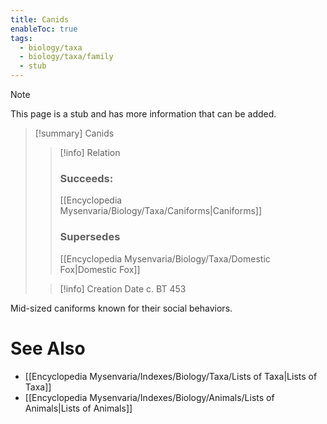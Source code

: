 ```yaml
---
title: Canids
enableToc: true
tags:
  - biology/taxa
  - biology/taxa/family
  - stub
---
```


> [!note]
> This page is a stub and has more information that can be added.

> [!summary] Canids
> > [!info] Relation
> > ### Succeeds:
> > [[Encyclopedia Mysenvaria/Biology/Taxa/Caniforms|Caniforms]]
> > ### Supersedes 
> > [[Encyclopedia Mysenvaria/Biology/Taxa/Domestic Fox|Domestic Fox]]
>
> > [!info] Creation Date
> > c. BT 453

Mid-sized caniforms known for their social behaviors.

# See Also
- [[Encyclopedia Mysenvaria/Indexes/Biology/Taxa/Lists of Taxa|Lists of Taxa]]
- [[Encyclopedia Mysenvaria/Indexes/Biology/Animals/Lists of Animals|Lists of Animals]]
